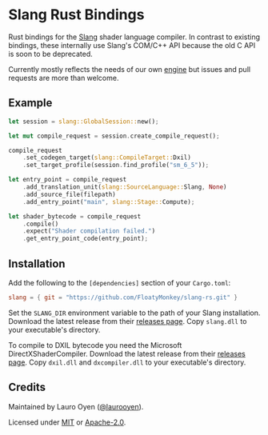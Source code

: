 # Slang Rust Bindings

Rust bindings for the [Slang](https://github.com/shader-slang/slang/) shader language compiler. In contrast to existing bindings, these internally use Slang's COM/C++ API because the old C API is soon to be deprecated.

Currently mostly reflects the needs of our own [engine](https://github.com/FloatyMonkey/engine) but issues and pull requests are more than welcome.

## Example

```rust
let session = slang::GlobalSession::new();

let mut compile_request = session.create_compile_request();

compile_request
	.set_codegen_target(slang::CompileTarget::Dxil)
	.set_target_profile(session.find_profile("sm_6_5"));

let entry_point = compile_request
	.add_translation_unit(slang::SourceLanguage::Slang, None)
	.add_source_file(filepath)
	.add_entry_point("main", slang::Stage::Compute);

let shader_bytecode = compile_request
	.compile()
	.expect("Shader compilation failed.")
	.get_entry_point_code(entry_point);
```

## Installation

Add the following to the `[dependencies]` section of your `Cargo.toml`:

```toml
slang = { git = "https://github.com/FloatyMonkey/slang-rs.git" }
```

Set the `SLANG_DIR` environment variable to the path of your Slang installation. Download the latest release from their [releases page](https://github.com/shader-slang/slang/releases). Copy `slang.dll` to your executable's directory.

To compile to DXIL bytecode you need the Microsoft DirectXShaderCompiler. Download the latest release from their [releases page](https://github.com/microsoft/DirectXShaderCompiler/releases). Copy `dxil.dll` and `dxcompiler.dll` to your executable's directory.

## Credits

Maintained by Lauro Oyen ([@laurooyen](https://github.com/laurooyen)).

Licensed under [MIT](LICENSE-MIT) or [Apache-2.0](LICENSE-APACHE).
